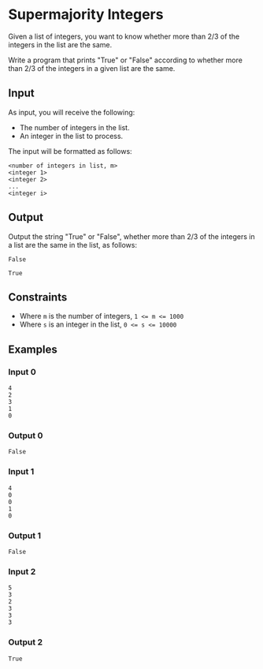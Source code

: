 # Supermajority Integers

Given a list of integers, you want to know whether more than 2/3 of the integers in the list are the same.

Write a program that prints "True" or "False" according to whether more than 2/3 of the integers in a given list are the same.

## Input
As input, you will receive the following:

* The number of integers in the list.
* An integer in the list to process.

The input will be formatted as follows:
```
<number of integers in list, m>
<integer 1>
<integer 2>
...
<integer i>
```

## Output
Output the string "True" or "False", whether more than 2/3 of the integers in a list are the same in the list, as follows:
```
False
```

```
True
```

## Constraints
* Where `m` is the number of integers, `1 <= m <= 1000`
* Where `s` is an integer in the list, `0 <= s <= 10000`

## Examples

### Input 0
```
4
2
3
1
0
```

### Output 0
```
False
```

### Input 1
```
4
0
0
1
0
```

### Output 1
```
False
```

### Input 2
```
5
3
2
3
3
3
```

### Output 2
```
True
```
